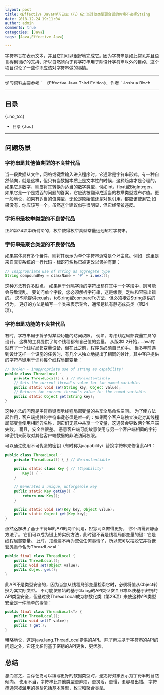 ```yaml
---
layout: post
title: 《Effective Java》学习日志（八）62:当其他类型更合适的时候不选择String
date: 2018-12-24 19:11:04
author: admin
comments: true
categories: [Java]
tags: [Java,Effective Java]

---
```


字符串旨在表示文本，并且它们可以很好地完成它。因为字符串是如此常见并且语言得到很好的支持，所以自然倾向于将字符串用于除设计字符串以外的目的。这个项目讨论了一些你不应该对字符串做的事情。

<!-- more -->

------

学习资料主要参考： 《Effective Java Third Edition》，作者：Joshua Bloch

------

## 目录

{:.no_toc}

* 目录
{:toc}

------

## 问题场景

### 字符串是其他值类型的不良替代品

当一段数据从文件，网络或键盘输入进入程序时，它通常是字符串形式。有一种自然倾向，就是这样，但只有当数据本质上是文本性的时候，这种趋势才是合理的。如果它是数字，则应将其转换为适当的数字类型，例如int，float或BigInteger。如果它是一个是或否的问题的答案，它应该被翻译成适当的枚举类型或布尔值。更一般地说，如果有适当的值类型，无论是原始值还是对象引用，都应该使用它;如果没有，你应该写一个。虽然这个建议似乎很明显，但它经常被违反。

### 字符串是枚举类型的不良替代品

正如第34项中所讨论的，枚举使得枚举类型常量远远超过字符串。

### 字符串是聚合类型的不良替代品

如果实体具有多个组件，则将其表示为单个字符串通常是个坏主意。例如，这里是来自真实系统的一行代码 - 标识符名称已被更改以保护有罪：

```java
// Inappropriate use of string as aggregate type
String compoundKey = className + "#" + i.next();
```

这种方法有许多缺点。 如果用于分隔字段的字符出现在其中一个字段中，则可能会导致混乱。 要访问单个字段，您必须解析字符串，这是缓慢，乏味和容易出错的。 您不能提供equals，toString或compareTo方法，但必须接受String提供的行为。 更好的方法是编写一个类来表示聚合，通常是私有静态成员类（第24项）。

### 字符串是功能的不良替代品

有时，字符串用于授予对某些功能的访问权限。 例如，考虑线程局部变量工具的设计。 这样的工具提供了每个线程都有自己值的变量。 从版本1.2开始，Java库就有了一个线程局部变量设备，但在此之前，程序员必须自己动手。 当多年前遇到设计这样一个设施的任务时，有几个人独立地提出了相同的设计，其中客户提供的字符串键用于识别每个线程局部变量：

```java
// Broken - inappropriate use of string as capability!
public class ThreadLocal {
    private ThreadLocal() { } // Noninstantiable
    // Sets the current thread's value for the named variable.
    public static void set(String key, Object value);
    // Returns the current thread's value for the named variable.
    public static Object get(String key);
}
```

这种方法的问题是字符串键表示线程局部变量的共享全局命名空间。 为了使方法起作用，客户端提供的字符串键必须是唯一的：如果两个客户端独立决定对其线程局部变量使用相同的名称，则它们无意中共享一个变量，这通常会导致两个客户端 失败。 而且，安全性很差。 恶意客户端可能故意使用与另一个客户端相同的字符串密钥来获取对其他客户端数据的非法访问权限。

可以通过使用不可伪造的密钥（有时称为capability）替换字符串来修复此API：

```java
public class ThreadLocal {
    private ThreadLocal() { } // Noninstantiable
    
    public static class Key { // (Capability)
    	Key() { }
    }
    
    // Generates a unique, unforgeable key
    public static Key getKey() {
    	return new Key();
    }
    
    public static void set(Key key, Object value);
    public static Object get(Key key);
}
```

虽然这解决了基于字符串的API的两个问题，但您可以做得更好。 你不再需要静态方法了。 它们可以成为键上的实例方法，此时键不再是线程局部变量的键：它是线程局部变量。 此时，顶级类不再为您做任何事情了，所以您可以摆脱它并将嵌套类重命名为ThreadLocal：

```java
public final class ThreadLocal {
    public ThreadLocal();
    public void set(Object value);
    public Object get();
}
```

此API不是类型安全的，因为当您从线程局部变量检索它时，必须将值从Object转换为其实际类型。 不可能使原始的基于String的API类型安全且难以使基于密钥的API类型安全，但通过使ThreadLocal成为参数化类（第29项）来使这种API类型安全是一件简单的事情：

```java
public final class ThreadLocal<T> {
    public ThreadLocal();
    public void set(T value);
    public T get();
}
```

粗略地说，这是java.lang.ThreadLocal提供的API。 除了解决基于字符串的API的问题之外，它还比任何基于密钥的API更快，更优雅。

## 总结

总而言之，当存在或可以编写更好的数据类型时，避免将对象表示为字符串的自然倾向。 使用不当，字符串比其他类型更麻烦，更灵活，更慢，更容易出错。 字符串通常被滥用的类型包括基本类型，枚举和聚合类型。